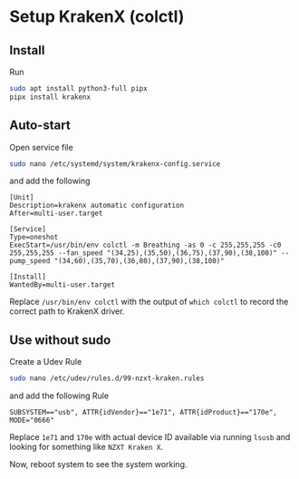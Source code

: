 # Setup KrakenX (colctl)

## Install

Run
```bash
sudo apt install python3-full pipx
pipx install krakenx
```

## Auto-start

Open service file
```bash
sudo nano /etc/systemd/system/krakenx-config.service
```
and add the following
```
[Unit]
Description=krakenx automatic configuration
After=multi-user.target

[Service]
Type=oneshot
ExecStart=/usr/bin/env colctl -m Breathing -as 0 -c 255,255,255 -c0 255,255,255 --fan_speed "(34,25),(35,50),(36,75),(37,90),(38,100)" --pump_speed "(34,60),(35,70),(36,80),(37,90),(38,100)"

[Install]
WantedBy=multi-user.target
```
Replace `/usr/bin/env colctl` with the output of `which colctl` to record the correct path to KrakenX driver.

## Use without sudo

Create a Udev Rule

```bash
sudo nano /etc/udev/rules.d/99-nzxt-kraken.rules
```
and add the following Rule
```
SUBSYSTEM=="usb", ATTR{idVendor}=="1e71", ATTR{idProduct}=="170e", MODE="0666"
```
Replace `1e71` and `170e` with actual device ID available via running `lsusb` and looking for something like `NZXT Kraken X`.

Now, reboot system to see the system working.
